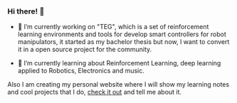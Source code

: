 ### Hi there! 👋

- 🔭 I’m currently working on "TEG", which is a set of reinforcement learning environments and tools for develop smart controllers for robot manipulators, it started as my bachelor thesis but now, I want to convert it in a open source project for the community. 

- 🌱 I’m currently learning about Reinforcement Learning, deep learning applied to Robotics, Electronics and music.

Also I am creating my personal website where I will show my learning notes and cool projects that I do, <a href="https://alexfm101.github.io/"> check it out</a> and tell me about it. 



<!--
**Alexfm101/Alexfm101** is a ✨ _special_ ✨ repository because its `README.md` (this file) appears on your GitHub profile.

Here are some ideas to get you started:

- 🔭 I’m currently working on ...
- 🌱 I’m currently learning ...
- 👯 I’m looking to collaborate on ...
- 🤔 I’m looking for help with ...
- 💬 Ask me about ...
- 📫 How to reach me: ...
- 😄 Pronouns: ...
- ⚡ Fun fact: ...
-->
